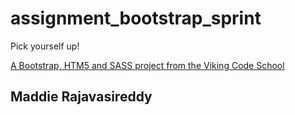 assignment_bootstrap_sprint
===========================

Pick yourself up!

[A Bootstrap, HTM5 and SASS project from the Viking Code School](http://www.vikingcodeschool.com)

<h2>Maddie Rajavasireddy</h2>
